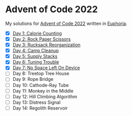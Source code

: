 # Advent of Code 2022

My solutions for [Advent of Code 2022](https://adventofcode.com/2022) written in [Euphoria](https://github.com/OpenEuphoria/euphoria).

- [x] [Day 1: Calorie Counting](01/)
- [x] [Day 2: Rock Paper Scissors](02/)
- [x] [Day 3: Rucksack Reorganization](03/)
- [x] [Day 4: Camp Cleanup](04/)
- [x] [Day 5: Supply Stacks](05/)
- [x] [Day 6: Tuning Trouble](06/)
- [x] [Day 7: No Space Left On Device](07/)
- [ ] Day 8: Treetop Tree House
- [ ] Day 9: Rope Bridge
- [ ] Day 10: Cathode-Ray Tube
- [ ] Day 11: Monkey in the Middle
- [ ] Day 12: Hill Climbing Algorithm
- [ ] Day 13: Distress Signal
- [ ] Day 14: Regolith Reservoir
